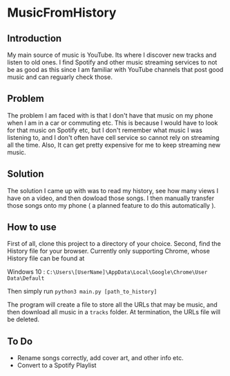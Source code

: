 # MusicFromHistory

## Introduction
My main source of music is YouTube. Its where I discover new tracks and listen to old ones. I find Spotify and other music streaming services to not be as good as this since I am familiar with YouTube channels that post good music and can reguarly check those.

## Problem
The problem I am faced with is that I don't have that music on my phone when I am in a car or commuting etc. This is because I would have to look for that music on Spotify etc, but I don't remember what music I was listening to, and I don't often have cell service so cannot rely on streaming all the time. Also, It can get pretty expensive for me to keep streaming new music. 

## Solution
The solution I came up with was to read my history, see how many views I have on a video, and then dowload those songs. I then manually transfer those songs onto my phone ( a planned feature to do this automatically ).

## How to use
First of all, clone this project to a directory of your choice. Second, find the History file for your browser. Currently only supporting Chrome, whose History file can be found at

Windows 10 : `C:\Users\[UserName]\AppData\Local\Google\Chrome\User Data\Default`

Then simply run `python3 main.py [path_to_history]`

The program will create a file to store all the URLs that may be music, and then download all music in a `tracks` folder. At termination, the URLs file will be deleted. 

## To Do
- Rename songs correctly, add cover art, and other info etc.
- Convert to a Spotify Playlist
